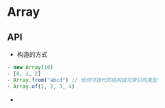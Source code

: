 # Array

## API

- 构造的方式
```js
- new Array(10)
- [0, 1, 2]
- Array.from("abcd") // 任何可迭代的结构或可索引的类型
- Array.of(1, 2, 3, 4)
```

- 